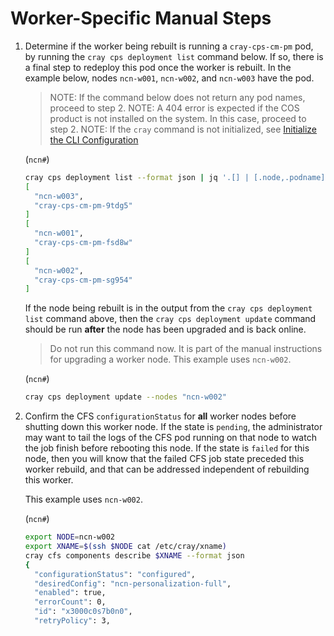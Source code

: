 # Worker-Specific Manual Steps

1. Determine if the worker being rebuilt is running a `cray-cps-cm-pm` pod, by running the `cray cps deployment list`
   command below. If so, there is a final step to redeploy this pod once the worker is rebuilt. In the example below,
   nodes `ncn-w001`, `ncn-w002`, and `ncn-w003` have the pod.

   > NOTE: If the command below does not return any pod names, proceed to step 2.
   > NOTE: A 404 error is expected if the COS product is not installed on the system. In this case, proceed to step 2.
   > NOTE: If the `cray` command is not initialized, see [Initialize the CLI Configuration](../../../../operations/configure_cray_cli.md)

    (`ncn#`)
    ```bash
    cray cps deployment list --format json | jq '.[] | [.node,.podname]'
    [
      "ncn-w003",
      "cray-cps-cm-pm-9tdg5"
    ]
    [
      "ncn-w001",
      "cray-cps-cm-pm-fsd8w"
    ]
    [
      "ncn-w002",
      "cray-cps-cm-pm-sg954"
    ]
    ```

   If the node being rebuilt is in the output from the `cray cps deployment list` command above, then the `cray cps deployment update` command should be run **after** the node has been upgraded and is back online.

   > Do not run this command now. It is part of the manual instructions for upgrading a worker node. This example uses `ncn-w002`.

   (`ncn#`)
   ```bash
   cray cps deployment update --nodes "ncn-w002"
   ```

2. Confirm the CFS `configurationStatus` for **all** worker nodes before shutting down this worker node. If the state is `pending`,
   the administrator may want to tail the logs of the CFS pod running on that node to watch the job finish
   before rebooting this node. If the state is `failed` for this node, then you will know that the failed CFS job state
   preceded this worker rebuild, and that can be addressed independent of rebuilding this worker.

   This example uses `ncn-w002`.

   (`ncn#`)
   ```bash
   export NODE=ncn-w002
   export XNAME=$(ssh $NODE cat /etc/cray/xname)
   cray cfs components describe $XNAME --format json
   {
     "configurationStatus": "configured",
     "desiredConfig": "ncn-personalization-full",
     "enabled": true,
     "errorCount": 0,
     "id": "x3000c0s7b0n0",
     "retryPolicy": 3,
   ```
